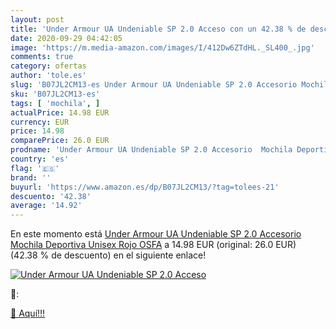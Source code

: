 ```yaml
---
layout: post
title: 'Under Armour UA Undeniable SP 2.0 Acceso con un 42.38 % de descuento'
date: 2020-09-29 04:42:05
image: 'https://m.media-amazon.com/images/I/412Dw6ZTdHL._SL400_.jpg'
comments: true
category: ofertas
author: 'tole.es'
slug: 'B07JL2CM13-es Under Armour UA Undeniable SP 2.0 Accesorio Mochila...'
sku: 'B07JL2CM13-es'
tags: [ 'mochila', ]
actualPrice: 14.98 EUR
currency: EUR
price: 14.98
comparePrice: 26.0 EUR
prodname: 'Under Armour UA Undeniable SP 2.0 Accesorio  Mochila Deportiva  Unisex  Rojo  OSFA'
country: 'es'
flag: '🇪🇸'
brand: ''
buyurl: 'https://www.amazon.es/dp/B07JL2CM13/?tag=tolees-21'
descuento: '42.38'
average: '14.92'
---
```


En este momento está [Under Armour UA Undeniable SP 2.0 Accesorio  Mochila Deportiva  Unisex  Rojo  OSFA](https://www.amazon.es/dp/B07JL2CM13/?tag=tolees-21) a 14.98 EUR (original: 26.0 EUR) (42.38 %  de descuento) en el siguiente enlace!

[![Under Armour UA Undeniable SP 2.0 Acceso](https://m.media-amazon.com/images/I/412Dw6ZTdHL._SL400_.jpg)](https://www.amazon.es/dp/B07JL2CM13/?tag=tolees-21)

🔎:


[🛒 Aquí!!!](https://www.amazon.es/dp/B07JL2CM13/?tag=tolees-21)
